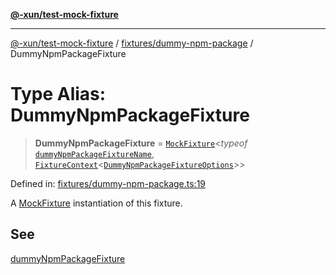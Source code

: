 [**@-xun/test-mock-fixture**](../../../README.md)

***

[@-xun/test-mock-fixture](../../../README.md) / [fixtures/dummy-npm-package](../README.md) / DummyNpmPackageFixture

# Type Alias: DummyNpmPackageFixture

> **DummyNpmPackageFixture** = [`MockFixture`](../../../types/fixtures/type-aliases/MockFixture.md)\<*typeof* [`dummyNpmPackageFixtureName`](../variables/dummyNpmPackageFixtureName.md), [`FixtureContext`](../../../types/fixtures/type-aliases/FixtureContext.md)\<[`DummyNpmPackageFixtureOptions`](DummyNpmPackageFixtureOptions.md)\>\>

Defined in: [fixtures/dummy-npm-package.ts:19](https://github.com/Xunnamius/test-utils/blob/42ca751c587603f2d187a75074f79266154d176a/packages/test-mock-fixture/src/fixtures/dummy-npm-package.ts#L19)

A [MockFixture](../../../types/fixtures/type-aliases/MockFixture.md) instantiation of this fixture.

## See

[dummyNpmPackageFixture](../functions/dummyNpmPackageFixture.md)
